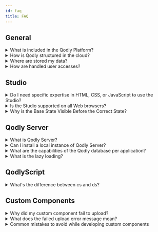 ```yaml
---
id: faq
title: FAQ
---
```



## General

<details>
<summary style= {{ fontWeight: "bold" , marginBottom: "20px" }}> What is included in the Qodly Platform? </summary>
The Qodly platform is a fully integrated environment where you can develop, test, deploy, and monitor business applications with advanced web interfaces. Qodly is the perfect platform to design and publish powerful back office applications, or sophisticated dashboards, in a record time.

The Qodly plaform is made of a **Studio**, a **Server**, and a **Cloud platform**, all working together flawlessly to provide you with an end-to-end software platform that can build web business apps in no time.
</details>


<details>
<summary style= {{ fontWeight: "bold" , marginBottom: "20px" }}> How is Qodly structured in the cloud?</summary>

Qodly is powered by [**Amazon Web Services**](https://aws.amazon.com/cognito/).  

Every Qodly Server is a container deployed on a Virtual Machine (VM) powered by [AWS Elastic Kubernetes Service](https://aws.amazon.com/eks/) (EKS).  

User access is managed by Qodly Identity Service (QIS) based on [AWS Cognito](https://aws.amazon.com/cognito/). It is a central service to control all users access to Qodly modules. Every developer or application user needs to be declared in QIS with an appropriate [role](../studio/roles/rolesPrivilegesOverview.md#understanding-roles). Roles allow you to assign different permissions at [datastore level](../orda/data-model.md#datastore) for [user sessions](../language/SessionClass.md).

Automatic scheduled backups are provided for staging and production environment. Backups are stored on [AWS S3](https://aws.amazon.com/s3/) services.  


</details>


<details>
<summary style= {{ fontWeight: "bold" , marginBottom: "20px" }}> Where are stored my data?</summary>
Your data are stored on AWS (Amazon Cloud).
</details>


<details>
<summary style= {{ fontWeight: "bold" , marginBottom: "20px" }}> How are handled user accesses?</summary>

![](img/cloud-archi.png)

#### Developer Access


Developers possess entry to the Studio environment within the development phase, where they engage in coding activities. The procedure for gaining the Studio access mandates a sequence of steps encompassing transit through a Content Delivery Network (CDN) and a Web Application Firewall (WAF). These measures reinforce security measures, providing a shield against potential threats. 
 
Across each [environment](../cloud/environmentsOverview.md#overview), dedicated databases store essential data. Moreover, in the production environment, data undergoes periodic migration to a backup storage repository via a scheduled Cron job. This backup data is subsequently preserved in an S3 bucket, bolstering redundancy and enhancing data protection. Throughout the entirety of the developmental life cycle, meticulous oversight is maintained, and all relevant processes and components are meticulously tracked within the App Source code repository. This concerted approach ensures a secure and seamless workflow from inception to deployment. 


#### SFTP Access

Developers are empowered to utilize SFTP for file uploads and downloads across all environments. To realize SFTP access, developers traverse a Network Load Balancer along with an Identity Service, which collectively handles authentication and authorization requirements. 

#### End User Access

End users are granted authorization to interact with renderers across all environments. Comparable to developer access, requests from end users are channeled through a CDN and WAF, bolstering security measures before being directed to the appropriate environment via load balancing. 
</details>


## Studio

<details>
<summary style= {{ fontWeight: "bold", marginBottom: "20px" }}> Do I need specific expertise in HTML, CSS, or JavaScript to use the Studio?</summary>
No, the Studio offers an experience of intuitive and visual web development that does not require any expertise of web technologies.
</details>

<details>
<summary style= {{ fontWeight: "bold" , marginBottom: "20px" }}> Is the Studio supported on all Web browsers?</summary>

See the requirements list [here](../studio/overview.md#requirements).

</details>


<details>
<summary style= {{ fontWeight: "bold", marginBottom: "20px" }}> Why is the Base State Visible Before the Correct State?</summary>

The Base state becomes momentarily visible because the actual correct state is applied only after the [page has initially rendered](../studio/rendering.md#pagerenderer-lifecycle). This occurs due to the timing of when qodly sources and conditions are processed. Initially, the page loads and displays the Base state by default. As qodly sources are fetched and conditions evaluated, the appropriate state for the user is determined and applied, causing the transition from the Base state to the correct state.

To resolve this, the `onInit` event should be used to ensure that all necessary qodly sources and conditions are set up before the page is rendered. This approach prevents the Base state from being displayed and ensures the page renders directly into the correct state based on the user's role and conditions.

</details>






## Qodly Server

<details>
<summary style= {{ fontWeight: "bold" , marginBottom: "20px" }}> What is Qodly Server?</summary>
Qodly Server is actually a full stack of integrated servers and development layers and supports all necessary requirements to develop, test, and deploy business web applications.

Qodly Server includes:

- an **HTTP server**, handling all incoming requests. It provides a high level of security by supporting [user sessions](#user-sessions) and their associated privileges, connected to your own user directory in the cloud through **Amazon Cognito**.
- a **REST server** with a comprehensive API. The REST server handles requests that access the resources of the Qodly application, for example to get data from the datastore or to execute functions. The REST server exposes an automatically generated REST API to access and manipulate data. For example, if you have an exposed dataclass named "Product", it can automatically return its entities using the `/Product` request. The REST server also has a memory link between the web and the datastore layer to achieve very short processing times.
- a **Web application server**, handling your application Pages and features.
- **Qodly Database**, a built-in relational database. The Qodly Database has extended capabilities to store and process data. Model and data access is done through **ORDA** (*Object Relational Data Access*), an enhanced technology allowing to handle both the model and the data of a database as **objects**. With ORDA, the database is accessed through an abstraction layer, the **datastore** (which is an object itself). The ORM is natively included in the ORDA concept.
- the **QodlyScript** language, that can be used in all layers of the project: to configure the model, the application layer, the qodlysources, the pages, the events. No other language is required to develop a Qodly application. QodlyScript is an object-oriented language containing built-in classes that you can extend, and also user classes. ORDA provides data model classes that are very efficient to handle data.  

All these elements are included in one single executable running under Linux OS, providing the best performances by eliminating unnecessary intermediary connectors.

</details>


<details>
<summary style= {{ fontWeight: "bold" , marginBottom: "20px" }}> Can I install a local instance of Qodly Server?</summary>
No, Qodly Server is only proposed a a cloud service.
</details>


<details>
<summary style= {{ fontWeight: "bold" , marginBottom: "20px" }}> What are the capabilities of the Qodly database per application?</summary>

|Capabilities|Maximum|
|---|---|
|Number of dataclasses|32,767|
|Number of attributes per dataclass|32,767|
|Number of entities per dataclass|1 billion|
|Number of index keys per dataclass|128 billion|
|Size of text attributes|2 GB|
|Size of BLOB attributes|2 GB|
|Size of object attributes|2 GB|
|Number of properties per object attribute|up to 128 billion*|
|Number of transaction levels|Unlimited|

* depending on the number of index keys

</details>


<details>
<summary style= {{ fontWeight: "bold" , marginBottom: "20px" }}> What is the lazy loading?</summary>

Since entities are managed as references, data is loaded only when necessary, i.e. when accessing it in the code or through interface widgets. This optimization principle is called lazy loading.

</details>



## QodlyScript

<details>
<summary style= {{ fontWeight: "bold" , marginBottom: "20px" }}> What's the difference between cs and ds?</summary>

  `cs` is the Class Store object, containing all classes of the current project:
    - user classes (e.g. `cs.MyUserClass`)
    - datastore classes (e.g. `cs.People`, `cs.PeopleEntity`, etc.).

  It is used for:
    - **declaration** of both user class and datastore class object variables
    - **instantiation** of user class objects.

  `ds` is a shortcut to the main DataStore object, providing access to the [ORDA model and data object](../orda/data-model.md) instances. It is a kind of singleton, used for **instantiation** of datastore objects.
  Datastore objects are instantiated and managed by ORDA and cannot be handled through the `cs` Class Store.

  ```qs
  //declare an object variable of class cs.myClass
  var myInstance : cs.myClass
  //declare two datastore object variables of class cs.PeopleEntity
  var myEntity,myNewEntity : cs.PeopleEntity

  //create a new instance of myClass class and put it in the variable
  myInstance = cs.myClass.new()
  //create a new instance of People dataclass (i.e. a blank entity) and put it in the variable
  myNewEntity = ds.People.new()
  //put an instance of People dataclass (i.e. an entity) in the variable
  myEntity = ds.People.get(167)
  ```
</details>


## Custom Components

<details>
<summary style= {{ fontWeight: "bold" , marginBottom: "20px" }}> Why did my custom component fail to upload? </summary>
  
If you encounter an error while importing a custom component, follow these steps to troubleshoot the issue:

1. **Clearing Browser Cache**

    Sometimes, even after a successful import, the component may not appear in the list. In such cases:

    - **Clear Your Browser Cache:** Clear your browser cache and refresh the page.

    - **Re-Test the Import:** Try importing the component again.

2. **Check Zip File Structure**

    Ensure that your zip file has the correct structure:

    - **Top-Level `manifest.json` File:** The zip file should include a `manifest.json` at the top level.

    - **Valid `manifest.json` Content:** The `manifest.json` file should contain valid content with correct paths.

    - **No Source Folder:** Ensure the zip file is not a downloaded repository source (e.g., containing a folder named `zip` at the top level). It should be a properly built component from the Releases section.

</details>


<details>
<summary style= {{ fontWeight: "bold" , marginBottom: "20px" }}> What does the failed upload error message mean? </summary>
  
If the upload fails, you might see the following error message:


```
The upload of the custom component failed. 
Make sure you are importing a properly built custom component for Qodly. 
```


This message indicates that the system was unable to process the zip file you provided. Ensure the zip file is structured correctly and contains all necessary files as per the guidelines.

</details>


<details>
<summary style= {{ fontWeight: "bold" , marginBottom: "20px" }}> Common mistakes to avoid while developing custom components </summary>
  
Avoid these common mistakes to ensure a smooth import process:

- **Manual Addition of `manifest.json`:** Adding a `manifest.json` manually without valid content can cause errors.

- **Incorrect Paths in `manifest.json`:** Ensure all paths specified in the `manifest.json` are correct and point to valid files within the zip.

</details>


